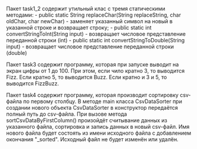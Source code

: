 Пакет task1_2 содержит утильный клас с тремя статическими методами:
    - public static String replaceChar(String replaceString, char oldChar, char newChar) - заменяет указанный символ на 
        новый в указанной строке и возвращает строку;
    - public static int convertStringToInt(String input) - возвращает числовое представление переданной строки (int)
    - public static int convertStringToDouble(String input) - возвращает числовое представление переданной строки (double)

Пакет task3 содержит программу, которая при запуске выводит на экран цифры от 1 до 100. При этом, если чило кратно 3, то
выводится Fizz. Если кратно 5, то выводится Buzz. Если кратно и 3 и 5, то выводится FizzBuzz.

Пакет task4 содержит программу, которая производит сортировку csv-файла по первому столбцу.
В методе main класса CsvDataSorter при создании нового объекта CsvDataSorter в конструктор
передаётся полный путь до csv-файла. При вызове метода sortCsvDataByFirstColumn() произойдёт считывание данных из
указанного файла, сортировка и запись данных в новый  csv-файл. Имя нового файла будет состоять из имени исходного
файла с добавлением окончания "_sorted". Исходный файл не будет изменён или удалён.